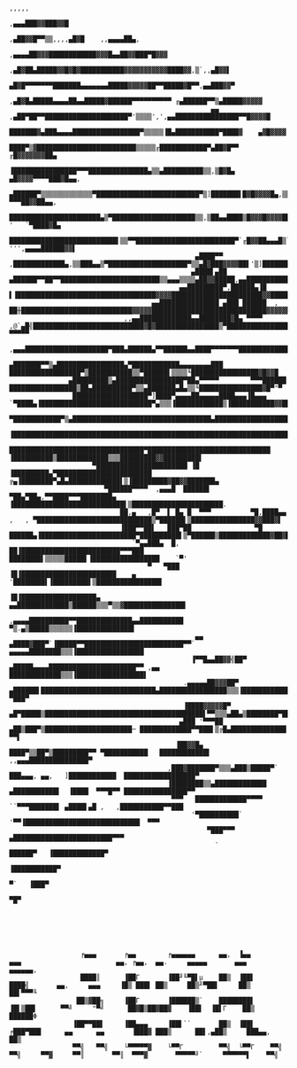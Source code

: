 
     
     
     
     
                                                                                                              ,,,,,
                                                                                                    ,▄▄▄███▓▓███▓▓█
                                                                                               ,▄██▓▓█▀▀▒▒,,,,▄█▓█    ,,▄▄▄▄██▄,
                                                                                        ,▄▄▄▄██▓▓▓████████████▓▓▓█▄▄██▓▓███▀█▓▓▓
                                                                        ,▄█▓██▄█████▓▓█▓█▓███████████▓▓▓▓▓▓▓▓▓▓▓████▓▓,▒`,,▄█▓▓▌
                                                                      ▄█▓█▀▀▀▀▀▀▀███████▄▄▄▄▄▄▄█████▓▓▓▓▓██▀▀█████▓█▀▀,▄▄███▓▓▀
                                                              ,▄█▓█▄█████▄▄▄▄██▄▄█████▓██████▀▀▀▀▀▀▀▀▀▀ ╓▄██████▀▀▒▄█████▓▓▓▓▓
                                                       ▄▄   ,▄██▀██▀▀█████████████████████▀'▒▒▒▒',',▄▄████████████████▀▀█▓▓▓▓█
                                                       ███████▓▄███▄▄▄▄█████████████████▀▒▒▒▒▒▐█▄███████████▀████▓    ▄▓█▓▓▓▓
                                                       ████▀▒▓█████████████████████████▒▒▒▒▒╓████████████▀▄██▓█▀▀   ╓█▓▓▓▓▓▓▓██▄
                                                      ▐████████████████▀▀▀███████████████▄▒▒▄██████████▒▒,▒█▓█▄   ▄█▓▓▓▓▀▀▀▀███▓█▄▄,
                                                     ▄██████▀▒▒▒▒▒▒▒▒▒▒▒▒▒▀██████████████████████████▀▒]███████▌█▓█▓▓▓▓█▄,▒▒ ▀▀▀██▓▓██▄▄,
                                                     ███████████████████████▄▒▀█████████████████████▒▒,▒██▄▄████▒█▓▓▓█▓▓▓▓██@ '   `▀████▓█▄
                                                    ███████████████████████████▌▒▒▀▀█████████████████████████▀`╓█▓▓██▄▄▄█▒` ''',▄▄▄▄██████▓▓▌
                                                   ▄████▀▀    ,█████████████▄,▒▒███▄▄▒▀████████████████████▀▒▒▄█▓███▓▓▓▓██▌'▒]████████████▓█
                                                  ▄████▌▄██  ▄██████▀▀██▀▀█████████████████████████▒▒▄▄▄▒▒▒▒▄██▓▓█████,▄▄█████████████████████,
                                               ▄▄█████████▀,██████▄▐█   ▌▐███████████████████████████████████▓▓▓▓███████████████████████▓▓███████▄
                                        ▄▄███████████████ ▄███ ██████  , ██╫████████████████████████████▓▓▓▓▓█████████████████████████████▓▓▓▓▓▓▓▓█▄
                                 ,,▄▄█████████████▄▄████████▓█▄ ▀▀▀▀ ,@`▄█╣████████████████████████████▓█▓████████████████▒▀██████████████████▄ ▀▀▀▀▀
                        ,▄▄▄█████████████████████▀███▄██████▄▀▀██████▄▄████▀▀▀▀▀▀▀███████████████▀███████████▒███████████▒▒▒▒███████████████████▄
                     ▄███████▀▀▒▄█████████████████▄▀████████████▄▄▄▄▄▄▄▄███   ██████████████████▀▒███████████▒▒▀██████▌▒▒▒▒╙█████████████████▓█▓▓█
                   ▄█████████▒▄█████████████████▀██▄▀▀▀▀▀        ▀▀▀██████   █████████████████▒██▄██████████▀▒▒▄███████▄█▄▒▒╙████████████████▓█▀"▀
                    ███████████████████▀]████▀▄▄▄▄██▄▄▄▄▄████▄▄▄▐█▄▄▄ `▀████▄▐████████████████████████████▀▄▒▒▒▐████████████▒▐███████████▓▓███
                     ▀████████████▀▒▄███████████████████████████████████▄███████████████████████████████▌▀▒███▒▒██████████████████▓█████████
                       ▐████████████████████████████████████████████████████████████████████████████████▒███████▓█████▀███████████▓█████████▌
                        ██████████████████████████████████▀███████████████████████████████   ▐██████████▒█████████████▒▒▒█████████▓▓█████████▌
                         ▀███████████████████████ ▐█ ▐█████████▄▀████████████████████████ ╔▄▐████████▀▄█▄█████████████▌▒▐█████████▓██▓▓███████▄
                            ▀██████▀▀▀▀  ,▄▄▄█  ██████▌       ▀██▄▀██▄,▀▀████▀▀▀████████▄ ▐████████████████████████████▌▒███████████████████████.
                                ██,▄   ,█▀  ▌ █▄ █  ▀▀▀          ▀█,████▄▄  ,   , ▀█████████████████████████████▒▀██████▌▒████████████████▓▓███▓▌
                                ▐███▀▀██▌   ███▀██                ▀█ ██████▄▐████████████████████████▀██████████▌▒▀██████▒█████████████▓██▓█▀▀█▓▓█
                                   `▀▄▄███▄  █,                    ██▐█████████████████████████▀▀▀███ ████████▌▒▒▒▒▒█████▌▐█████████████████    `▀'
                                       ▀   ▀███                    ▐█▐████████████████████████    ▄  '████████▌▐█████████▌▒████████████████▌
                                                                   ▐█▐███████████████████▄     ▄▄█████████████▒██████▒▒▒▀▒▒▓███████████████▌
                                                            ,▄▄▄▄██████████▀▀██████████████▄▄███████████   ▀▒.▄▒█████▒▒▒▒▒▒▐██████████████▌
                                                   ▄▄    ▄████▓███▀`▐█████▀▀█████████████████████████▀▀` ▄▄▄▄▄████████▒▒▒▐█████████████████
                                                  ▐▀▀█▄▄██▓▓╣██▀  ▄█████▄▄▄▄██████████████████████▀▀ ,▄▄ █████████████▒▒▒▐█████████████████▌
                                                .▄▄▄▄▄██▓▓▓██▀ ▄██████▌█████████████████████████████▄█████████████████▒▒▒▐████████████ ▀███▀
                                                ▐████▓▓▓▓▓█▀  ▄█▀█████▒████████████████████████████████████████▌▀▀▒▒▒▄██▄▒████████▀████
                                               ▄███ '▀▀▀██  ▄██▒███▀▒██████████████████████─ █████████████▀▀███▌▒╔█▄██████████████  ▀▀▌
                                              ▐██▓▓█▄   ████▀▒▒██▀▒█████████▀▀ ▀███████████   ████████████▌ ,,▄▄▄███████████████▀
                                            ,███▓███████▀▒▒▒▄███▒█████▀`        ███▄▄▄, ▄▄,   ]████████████  ██████████████████▀
                                            ▐████████▒▒▄█████████████          ▄███████████▌  ▐████  ▀▀▀█▀▀ ████████████████▀▀
                                             ▀▀▀   █████████████▀▀▀▀           ``▀▀▀███████▌ ▄████▌▄█ ,   ,███████████▀▀███
                                                  '▀██████████`                     '▀▀▐█████████████████████████████  ▀▀▀
                                                      ▀███▀▀▀                         ▄█████████████████████████▀▀▀
                                                        `                             ██████▀   ▐█████████████▀
                                                                                                ▐███████████▀
                                                                                                 ▀`   ▐███▀
                                                                                                      ▀█▀
     
     
     
     
     
     
                      ╒▄▄▄       ╒▄▄        ╒▄▄▄▄▄▄      ▄▄,  ▐▄▄        ▄▄▄                        ▄▄, ╒▄▄,  ▄▄.     ▄▄▄▄▄       ▄▄▄        ▄▄▄▄▄▄,
                      ████║      ▐██Γ       ▐██╜╙▀█▌µ    ██▒  ▐██▌      ████╣       ▄▄,     ▄▄▄     ▐█▒ ███▌ ██▒     ██▒╜▀██▌     ██▒        ██▌▀▀▀╙
                     ██▒▓██╗     ▐██Γ       ▐██████▒`    ████████▌     ▐█▌▒██▌      ▀▀╝     "▀╝      ██▓█▒██▓██▓    ▐██▌  ▐█▌Γ    ██▒        ██████Φ
                    ▐██▀▀██▌     ▐██▄▄▄     ▐██▌``       ██▒  ▐██▌    ╒███▀███      ▄▄      ▄▄       ▐███▓ ███▒      ██▌,▄██▒     ███▄▄,     ██▒
                    ▀▀╣   ▀▀╣    └▀▀▀▀▀▓    └▀▀Γ         ▀▀╣  └▀▀Γ    ▀▀╣   ▀▀╣     ▀▀▓     ▀▀║       ▀▀║  ▀▀▀▓       ▀▀▀▀▀╜`     ▀▀▀▀▀▀▌    ▀▀╣
